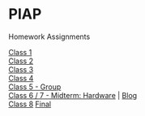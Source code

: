 # PIAP
Homework Assignments

[Class 1](https://github.com/nginelli/PIAP/tree/master/Homework/C1-Writing)<br />
[Class 2](https://github.com/nginelli/PIAP/tree/master/Homework/C2-Click%20Adventure)<br />
[Class 3](https://github.com/nginelli/PIAP/tree/master/Homework/C3-Game%20Store)<br />
[Class 4](https://github.com/nginelli/PIAP/tree/master/Homework/C4-Dumb%20Colors) <br /> 
[Class 5 - Group](https://github.com/therealmaxkim/Pi-Temperature)<br />
[Class 6 / 7 - Midterm: Hardware](https://github.com/chenweibo212/midterm_neopi) | [Blog](https://github.com/nginelli/PIAP/tree/master/Homework/Midterm%20Blog)<br />
[Class 8](https://github.com/nginelli/PIAP/tree/master/Homework/C8-Visualizer) 
[Final](https://github.com/nginelli/PIAP-Final) 
